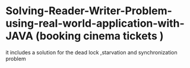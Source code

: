# Solving-Reader-Writer-Problem-using-real-world-application-with-JAVA (booking cinema tickets )
it includes a solution for the dead lock ,starvation and synchronization problem
